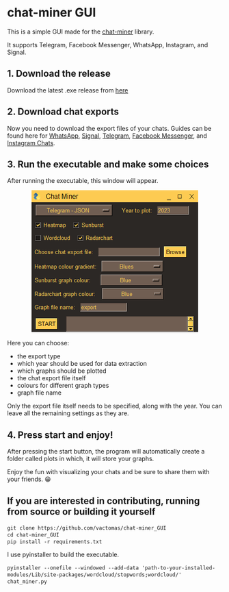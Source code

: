# chat-miner GUI

This is a simple GUI made for the [chat-miner](https://github.com/joweich/chat-miner) library.

It supports Telegram, Facebook Messenger, WhatsApp, Instagram, and Signal.

## 1. Download the release

Download the latest .exe release from [here](https://github.com/vactomas/chat-miner_GUI/releases)

## 2. Download chat exports

Now you need to download the export files of your chats. Guides can be found here for [WhatsApp](https://faq.whatsapp.com/1180414079177245/), [Signal](https://github.com/carderne/signal-export), [Telegram](https://telegram.org/blog/export-and-more), [Facebook Messenger](https://www.facebook.com/help/messenger-app/713635396288741), and [Instagram Chats](https://help.instagram.com/181231772500920).

## 3. Run the executable and make some choices

After running the executable, this window will appear.

<p align="center">
  <img src="screenshots/GUI-start.png">
</p>

Here you can choose:
- the export type
- which year should be used for data extraction
- which graphs should be plotted
- the chat export file itself
- colours for different graph types
- graph file name

Only the export file itself needs to be specified, along with the year. You can leave all the remaining settings as they are.

## 4. Press start and enjoy!

After pressing the start button, the program will automatically create a folder called plots in which, it will store your graphs.

Enjoy the fun with visualizing your chats and be sure to share them with your friends. 😁

## If you are interested in contributing, running from source or building it yourself

```
git clone https://github.com/vactomas/chat-miner_GUI
cd chat-miner_GUI
pip install -r requirements.txt
```

I use pyinstaller to build the executable.

```
pyinstaller --onefile --windowed --add-data 'path-to-your-installed-modules/Lib/site-packages/wordcloud/stopwords;wordcloud/' chat_miner.py
```